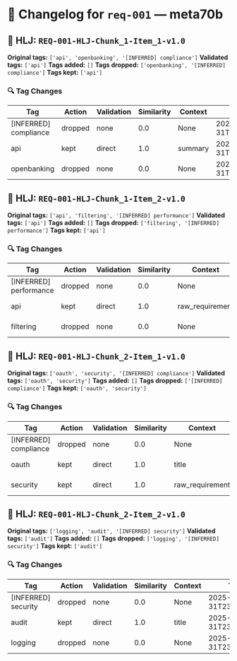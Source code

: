 # 📝 Changelog for `req-001` — **meta70b**

## 🔹 HLJ: `REQ-001-HLJ-Chunk_1-Item_1-v1.0`

**Original tags:** `['api', 'openbanking', '[INFERRED] compliance']`
**Validated tags:** `['api']`
**Tags added:** `[]`
**Tags dropped:** `['openbanking', '[INFERRED] compliance']`
**Tags kept:** `['api']`

### 🔍 Tag Changes
| Tag | Action   | Validation | Similarity | Context           | Timestamp               |
|-----|----------|------------|------------|-------------------|-------------------------|
| [INFERRED] compliance | dropped | none | 0.0 | None | 2025-05-31T23:57:22.152876Z |
| api | kept | direct | 1.0 | summary | 2025-05-31T23:57:21.865319Z |
| openbanking | dropped | none | 0.0 | None | 2025-05-31T23:57:22.016390Z |

## 🔹 HLJ: `REQ-001-HLJ-Chunk_1-Item_2-v1.0`

**Original tags:** `['api', 'filtering', '[INFERRED] performance']`
**Validated tags:** `['api']`
**Tags added:** `[]`
**Tags dropped:** `['filtering', '[INFERRED] performance']`
**Tags kept:** `['api']`

### 🔍 Tag Changes
| Tag | Action   | Validation | Similarity | Context           | Timestamp               |
|-----|----------|------------|------------|-------------------|-------------------------|
| [INFERRED] performance | dropped | none | 0.0 | None | 2025-05-31T23:57:22.502717Z |
| api | kept | direct | 1.0 | raw_requirement | 2025-05-31T23:57:22.228322Z |
| filtering | dropped | none | 0.0 | None | 2025-05-31T23:57:22.367103Z |

## 🔹 HLJ: `REQ-001-HLJ-Chunk_2-Item_1-v1.0`

**Original tags:** `['oauth', 'security', '[INFERRED] compliance']`
**Validated tags:** `['oauth', 'security']`
**Tags added:** `[]`
**Tags dropped:** `['[INFERRED] compliance']`
**Tags kept:** `['oauth', 'security']`

### 🔍 Tag Changes
| Tag | Action   | Validation | Similarity | Context           | Timestamp               |
|-----|----------|------------|------------|-------------------|-------------------------|
| [INFERRED] compliance | dropped | none | 0.0 | None | 2025-05-31T23:57:22.726754Z |
| oauth | kept | direct | 1.0 | title | 2025-05-31T23:57:22.506376Z |
| security | kept | direct | 1.0 | raw_requirement | 2025-05-31T23:57:22.578812Z |

## 🔹 HLJ: `REQ-001-HLJ-Chunk_2-Item_2-v1.0`

**Original tags:** `['logging', 'audit', '[INFERRED] security']`
**Validated tags:** `['audit']`
**Tags added:** `[]`
**Tags dropped:** `['logging', '[INFERRED] security']`
**Tags kept:** `['audit']`

### 🔍 Tag Changes
| Tag | Action   | Validation | Similarity | Context           | Timestamp               |
|-----|----------|------------|------------|-------------------|-------------------------|
| [INFERRED] security | dropped | none | 0.0 | None | 2025-05-31T23:57:23.000513Z |
| audit | kept | direct | 1.0 | title | 2025-05-31T23:57:22.867510Z |
| logging | dropped | none | 0.0 | None | 2025-05-31T23:57:22.863806Z |
